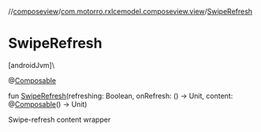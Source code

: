 //[composeview](../../index.md)/[com.motorro.rxlcemodel.composeview.view](index.md)/[SwipeRefresh](-swipe-refresh.md)

# SwipeRefresh

[androidJvm]\

@[Composable](https://developer.android.com/reference/kotlin/androidx/compose/runtime/Composable.html)

fun [SwipeRefresh](-swipe-refresh.md)(refreshing: Boolean, onRefresh: () -&gt; Unit, content: @[Composable](https://developer.android.com/reference/kotlin/androidx/compose/runtime/Composable.html)() -&gt; Unit)

Swipe-refresh content wrapper
